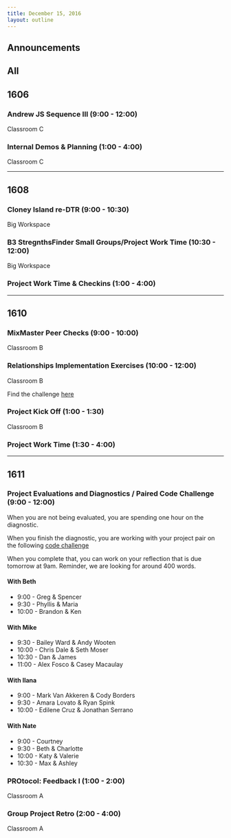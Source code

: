 ```yaml
---
title: December 15, 2016
layout: outline
---
```



## Announcements


## All

## 1606

### Andrew JS Sequence III (9:00 - 12:00)

Classroom C

### Internal Demos & Planning (1:00 - 4:00)

Classroom C

***

## 1608

### Cloney Island re-DTR (9:00 - 10:30)

Big Workspace

### B3 StregnthsFinder Small Groups/Project Work Time (10:30 - 12:00)

Big Workspace

### Project Work Time & Checkins (1:00 - 4:00)

***

## 1610

### MixMaster Peer Checks (9:00 - 10:00)

Classroom B

### Relationships Implementation Exercises (10:00 - 12:00)

Classroom B

Find the challenge [here](https://github.com/turingschool-examples/active-record-challenge)

### Project Kick Off (1:00 - 1:30)

Classroom B

### Project Work Time (1:30 - 4:00)

***

## 1611

### Project Evaluations and Diagnostics / Paired Code Challenge (9:00 - 12:00)

When you are not being evaluated, you are spending one hour on the diagnostic.

When you finish the diagnostic, you are working with your project pair
on the following [code challenge](https://github.com/turingschool/challenges/blob/master/well_formed_strings.markdown)

When you complete that, you can work on your reflection that is due
tomorrow at 9am. Reminder, we are looking for around 400 words.


#### With Beth
* 9:00 - Greg & Spencer
* 9:30 - Phyllis & Maria
* 10:00 - Brandon & Ken

#### With Mike
* 9:30 - Bailey Ward & Andy Wooten
* 10:00 - Chris Dale & Seth Moser
* 10:30 - Dan & James
* 11:00 - Alex Fosco & Casey Macaulay

#### With Ilana
* 9:00 - Mark Van Akkeren & Cody Borders
* 9:30 - Amara Lovato & Ryan Spink
* 10:00 - Edilene Cruz & Jonathan Serrano

#### With Nate
* 9:00 - Courtney
* 9:30 - Beth & Charlotte
* 10:00 - Katy & Valerie
* 10:30 -  Max & Ashley


### PROtocol: Feedback I (1:00 - 2:00)

Classroom A

### Group Project Retro (2:00 - 4:00)

Classroom A
